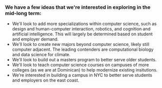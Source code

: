 ### We have a few ideas that we're interested in exploring in the mid-long term:
- We'll look to add more specializations within computer science, such as design and human-computer interaction, robotics, and cognition and artificial intelligence. This will largely be determined based on student and employer demand.
- We'll look to create new majors beyond computer science, likely still computer adjacent. The leading contenders are computational biology and data science for climate.
- We'll look to build out a masters program to better serve older students.
- We'll look to teach computer science courses on campuses of more colleges (as we are at Dominican) to help modernize existing insitutions.
- We're interested in building a campus in NYC to better serve students and employers on the east coast.
